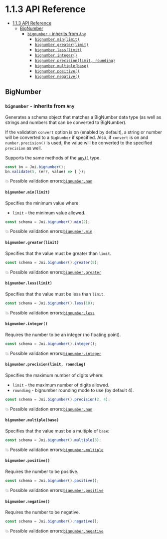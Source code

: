 <!-- version -->
# 1.1.3 API Reference
<!-- versionstop -->

<!-- toc -->

- [1.1.3 API Reference](#113-api-reference)
  - [BigNumber](#bignumber)
    - [`bignumber` - inherits from `Any`](#bignumber---inherits-from-any)
      - [`bignumber.min(limit)`](#bignumberminlimit)
      - [`bignumber.greater(limit)`](#bignumbergreaterlimit)
      - [`bignumber.less(limit)`](#bignumberlesslimit)
      - [`bignumber.integer()`](#bignumberinteger)
      - [`bignumber.precision(limit, rounding)`](#bignumberprecisionlimit-rounding)
      - [`bignumber.multiple(base)`](#bignumbermultiplebase)
      - [`bignumber.positive()`](#bignumberpositive)
      - [`bignumber.negative()`](#bignumbernegative)

<!-- tocstop -->

## BigNumber

### `bignumber` - inherits from `Any`

Generates a schema object that matches a BigNumber data type (as well as strings and numbers that can be converted to BigNumber).

If the validation `convert` option is on (enabled by default), a string or number will be converted to a `BigNumber` if specified. Also, if
`convert` is on and `number.precision()` is used, the value will be converted to the specified `precision` as well.

Supports the same methods of the [`any()`](#any) type.

```js
const bn = Joi.bignumber();
bn.validate(5, (err, value) => { });
```

💥 Possible validation errors:[`bignumber.nan`](#bignumbernan)

#### `bignumber.min(limit)`

Specifies the minimum value where:
- `limit` - the minimum value allowed.

```js
const schema = Joi.bignumber().min(2);
```

💥 Possible validation errors:[`bignumber.min`](#bignumbermin)

#### `bignumber.greater(limit)`

Specifies that the value must be greater than `limit`.

```js
const schema = Joi.bignumber().greater(5);
```

💥 Possible validation errors:[`bignumber.greater`](#bignumbergreater)

#### `bignumber.less(limit)`

Specifies that the value must be less than `limit`.

```js
const schema = Joi.bignumber().less(10);
```

💥 Possible validation errors:[`bignumber.less`](#bignumberless)

#### `bignumber.integer()`

Requires the number to be an integer (no floating point).

```js
const schema = Joi.bignumber().integer();
```

💥 Possible validation errors:[`bignumber.integer`](#bignumberinteger)

#### `bignumber.precision(limit, rounding)`

Specifies the maximum number of digits where:
- `limit` - the maximum number of digits allowed.
- `rounding` - bignumber rounding mode to use (by default 4).

```js
const schema = Joi.bignumber().precision(2, 4);
```

💥 Possible validation errors:[`bignumber.nan`](#bignumbernan)

#### `bignumber.multiple(base)`

Specifies that the value must be a multiple of `base`:

```js
const schema = Joi.bignumber().multiple(3);
```

💥 Possible validation errors:[`bignumber.multiple`](#bignumbermultiple)

#### `bignumber.positive()`

Requires the number to be positive.

```js
const schema = Joi.bignumber().positive();
```

💥 Possible validation errors:[`bignumber.positive`](#bignumberpositive)

#### `bignumber.negative()`

Requires the number to be negative.

```js
const schema = Joi.bignumber().negative();
```

💥 Possible validation errors:[`bignumber.negative`](#bignumbernegative)
